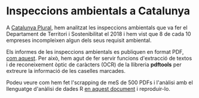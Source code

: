 # Inspeccions ambientals a Catalunya

A <a href="http://catalunyaplural.cat/ca/8-de-cada-10-empreses-incompleixen-algun-requisit-ambiental-a-catalunya/" target="_blank">Catalunya Plural</a>, hem analitzat les inspeccions ambientals que va fer el Departament de Territori i Sostenibilitat el 2018 i hem vist que 8 de cada 10 empreses incompleixen algun dels seus requisit ambiental.

Els informes de les inspeccions ambientals es publiquen en format PDF, <a href=http://mediambient.gencat.cat/web/.content/home/ambits_dactuacio/empresa_i_produccio_sostenible/prevencio_i_control_dactivitats/la_llei_de_prev_i_control_amb_dact/control_ambiental_i_accio_inspectora/Inspeccio_ambiental/Informes_inspeccio_ambiental_integrada/Programa_2018/barcelona/M/W-00890-B1INS180582.pdf>com aquest</a>. Per això, hem agut de fer servir funcions d'extracció de textos i de reconeixement òptic de caràcters (OCR) de la llibreria **pdftools** per extreure la informació de les caselles marcades.

Podeu veure com hem fet l'scrapping de meS de 500 PDFs i l'anàlisi amb el llenguatge d'anàlisi de dades R <a href="https://github.com/PeriodismePlural/inspeccions-ambientals-catalunya/blob/master/inspeccions-ambientals-catalunya.Rmd" target="_blank">en aquest document</a> i reproduir-lo. 
